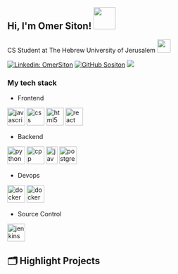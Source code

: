 <h2> Hi, I'm Omer Siton! <img src="https://media.giphy.com/media/mGcNjsfWAjY5AEZNw6/giphy.gif" width="50"></h2>

CS Student at The Hebrew University of Jerusalem  </a><img src="https://media.giphy.com/media/fYSnHlufseco8Fh93Z/giphy.gif" width="30"></br>

[![Linkedin: OmerSiton](https://img.shields.io/badge/-omersiton-blue?style=flat-square&logo=Linkedin&logoColor=white&link=https://www.linkedin.com/in/omersiton/)](https://www.linkedin.com/in/omersiton/)
[![GitHub Sositon](https://img.shields.io/github/followers/sositon?label=follow&style=social)](https://github.com/sositon)
![](https://visitor-badge.glitch.me/badge?page_id=sositon.sositon)

### My tech stack

- Frontend
<p align="left">
  <img src="https://www.vectorlogo.zone/logos/javascript/javascript-icon.svg" alt="javascript" width="40" height="40"/> 
  <img src="https://www.vectorlogo.zone/logos/w3_css/w3_css-official.svg" alt="css" width="40" height="40"/>
  <img src="https://www.vectorlogo.zone/logos/w3_html5/w3_html5-icon.svg" alt="html5" width="40" height="40"/> 
  <img src="https://www.vectorlogo.zone/logos/reactjs/reactjs-icon.svg" alt="react" width="40" height="40"/> 
</p>

- Backend
<p align="left">
  <img src="https://www.vectorlogo.zone/logos/python/python-icon.svg" alt="python" width="40" height="40"/>
  <img src="https://raw.githubusercontent.com/isocpp/logos/master/cpp_logo.png" alt="cpp" width="40" height="40"/>
  <img src="https://www.vectorlogo.zone/logos/java/java-vertical.svg" alt="java" width="26" height="40"/> 
  <img src="https://www.vectorlogo.zone/logos/postgresql/postgresql-icon.svg" alt="postgresql" width="40" height="40"/> 
</p>

- Devops
<p align="left">
  <img src="https://www.vectorlogo.zone/logos/docker/docker-icon.svg" alt="docker" width="40" height="40"/>
  <img src="https://www.vectorlogo.zone/logos/kubernetes/kubernetes-icon.svg" alt="docker" width="40" height="40"/>
</p>

- Source Control
<p align="left">
  <img src="https://www.vectorlogo.zone/logos/git-scm/git-scm-icon.svg" alt="jenkins" width="40" height="40"/>
</p>
  
  
  ## 🗂️ Highlight Projects

<a href="">
  <img align="center" src="" alt="" />
</a>






<!---
sositon/sositon is a ✨ special ✨ repository because its `README.md` (this file) appears on your GitHub profile.
You can click the Preview link to take a look at your changes.
--->
